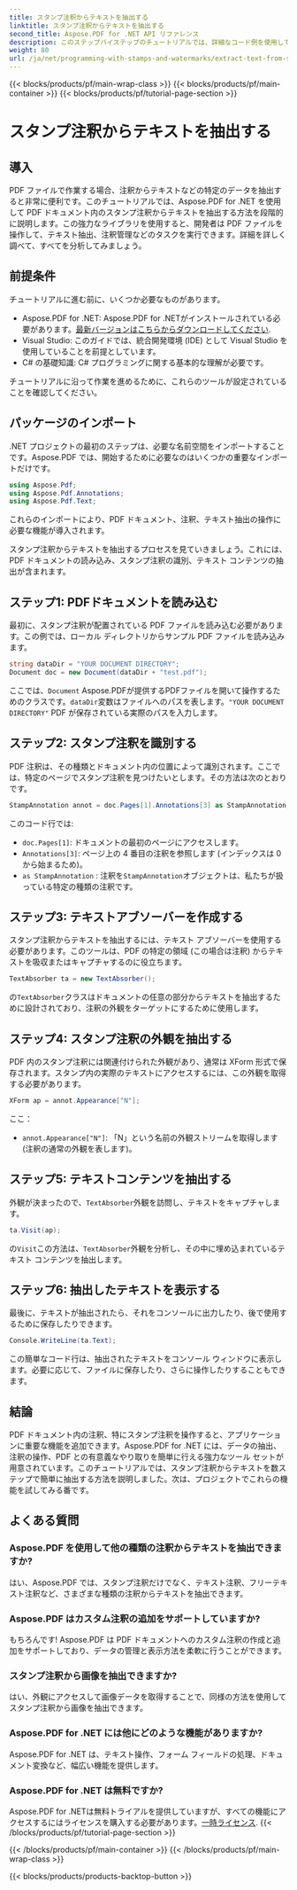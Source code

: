 ```yaml
---
title: スタンプ注釈からテキストを抽出する
linktitle: スタンプ注釈からテキストを抽出する
second_title: Aspose.PDF for .NET API リファレンス
description: このステップバイステップのチュートリアルでは、詳細なコード例を使用して、Aspose.PDF for .NET を使用して PDF 内のスタンプ注釈からテキストを抽出する方法を学習します。
weight: 80
url: /ja/net/programming-with-stamps-and-watermarks/extract-text-from-stamp-annotation/
---
```


{{< blocks/products/pf/main-wrap-class >}}
{{< blocks/products/pf/main-container >}}
{{< blocks/products/pf/tutorial-page-section >}}

# スタンプ注釈からテキストを抽出する

## 導入

PDF ファイルで作業する場合、注釈からテキストなどの特定のデータを抽出すると非常に便利です。このチュートリアルでは、Aspose.PDF for .NET を使用して PDF ドキュメント内のスタンプ注釈からテキストを抽出する方法を段階的に説明します。この強力なライブラリを使用すると、開発者は PDF ファイルを操作して、テキスト抽出、注釈管理などのタスクを実行できます。詳細を詳しく調べて、すべてを分析してみましょう。

## 前提条件

チュートリアルに進む前に、いくつか必要なものがあります。

-  Aspose.PDF for .NET: Aspose.PDF for .NETがインストールされている必要があります。[最新バージョンはこちらからダウンロードしてください](https://releases.aspose.com/pdf/net/).
- Visual Studio: このガイドでは、統合開発環境 (IDE) として Visual Studio を使用していることを前提としています。
- C# の基礎知識: C# プログラミングに関する基本的な理解が必要です。

チュートリアルに沿って作業を進めるために、これらのツールが設定されていることを確認してください。

## パッケージのインポート

.NET プロジェクトの最初のステップは、必要な名前空間をインポートすることです。Aspose.PDF では、開始するために必要なのはいくつかの重要なインポートだけです。

```csharp
using Aspose.Pdf;
using Aspose.Pdf.Annotations;
using Aspose.Pdf.Text;
```

これらのインポートにより、PDF ドキュメント、注釈、テキスト抽出の操作に必要な機能が導入されます。

スタンプ注釈からテキストを抽出するプロセスを見ていきましょう。これには、PDF ドキュメントの読み込み、スタンプ注釈の識別、テキスト コンテンツの抽出が含まれます。

## ステップ1: PDFドキュメントを読み込む

最初に、スタンプ注釈が配置されている PDF ファイルを読み込む必要があります。この例では、ローカル ディレクトリからサンプル PDF ファイルを読み込みます。

```csharp
string dataDir = "YOUR DOCUMENT DIRECTORY";
Document doc = new Document(dataDir + "test.pdf");
```

ここでは、`Document` Aspose.PDFが提供するPDFファイルを開いて操作するためのクラスです。`dataDir`変数はファイルへのパスを表します。`"YOUR DOCUMENT DIRECTORY"` PDF が保存されている実際のパスを入力します。

## ステップ2: スタンプ注釈を識別する

PDF 注釈は、その種類とドキュメント内の位置によって識別されます。ここでは、特定のページでスタンプ注釈を見つけたいとします。その方法は次のとおりです。

```csharp
StampAnnotation annot = doc.Pages[1].Annotations[3] as StampAnnotation;
```

このコード行では:
- `doc.Pages[1]`: ドキュメントの最初のページにアクセスします。
- `Annotations[3]`: ページ上の 4 番目の注釈を参照します (インデックスは 0 から始まるため)。
- `as StampAnnotation` : 注釈を`StampAnnotation`オブジェクトは、私たちが扱っている特定の種類の注釈です。

## ステップ3: テキストアブソーバーを作成する

スタンプ注釈からテキストを抽出するには、テキスト アブソーバーを使用する必要があります。このツールは、PDF の特定の領域 (この場合は注釈) からテキストを吸収またはキャプチャするのに役立ちます。

```csharp
TextAbsorber ta = new TextAbsorber();
```

の`TextAbsorber`クラスはドキュメントの任意の部分からテキストを抽出するために設計されており、注釈の外観をターゲットにするために使用します。

## ステップ4: スタンプ注釈の外観を抽出する

PDF 内のスタンプ注釈には関連付けられた外観があり、通常は XForm 形式で保存されます。スタンプ内の実際のテキストにアクセスするには、この外観を取得する必要があります。

```csharp
XForm ap = annot.Appearance["N"];
```

ここ：
- `annot.Appearance["N"]`: 「N」という名前の外観ストリームを取得します (注釈の通常の外観を表します)。

## ステップ5: テキストコンテンツを抽出する

外観が決まったので、`TextAbsorber`外観を訪問し、テキストをキャプチャします。

```csharp
ta.Visit(ap);
```

の`Visit`この方法は、`TextAbsorber`外観を分析し、その中に埋め込まれているテキスト コンテンツを抽出します。

## ステップ6: 抽出したテキストを表示する

最後に、テキストが抽出されたら、それをコンソールに出力したり、後で使用するために保存したりできます。

```csharp
Console.WriteLine(ta.Text);
```

この簡単なコード行は、抽出されたテキストをコンソール ウィンドウに表示します。必要に応じて、ファイルに保存したり、さらに操作したりすることもできます。

## 結論

PDF ドキュメント内の注釈、特にスタンプ注釈を操作すると、アプリケーションに重要な機能を追加できます。Aspose.PDF for .NET には、データの抽出、注釈の操作、PDF との有意義なやり取りを簡単に行える強力なツール セットが用意されています。このチュートリアルでは、スタンプ注釈からテキストを数ステップで簡単に抽出する方法を説明しました。次は、プロジェクトでこれらの機能を試してみる番です。

## よくある質問

### Aspose.PDF を使用して他の種類の注釈からテキストを抽出できますか?  
はい、Aspose.PDF では、スタンプ注釈だけでなく、テキスト注釈、フリーテキスト注釈など、さまざまな種類の注釈からテキストを抽出できます。

### Aspose.PDF はカスタム注釈の追加をサポートしていますか?  
もちろんです! Aspose.PDF は PDF ドキュメントへのカスタム注釈の作成と追加をサポートしており、データの管理と表示方法を柔軟に行うことができます。

### スタンプ注釈から画像を抽出できますか?  
はい、外観にアクセスして画像データを取得することで、同様の方法を使用してスタンプ注釈から画像を抽出できます。

### Aspose.PDF for .NET には他にどのような機能がありますか?  
Aspose.PDF for .NET は、テキスト操作、フォーム フィールドの処理、ドキュメント変換など、幅広い機能を提供します。

### Aspose.PDF for .NET は無料ですか?  
 Aspose.PDF for .NETは無料トライアルを提供していますが、すべての機能にアクセスするにはライセンスを購入する必要があります。[一時ライセンス](https://purchase.aspose.com/temporary-license/).
{{< /blocks/products/pf/tutorial-page-section >}}

{{< /blocks/products/pf/main-container >}}
{{< /blocks/products/pf/main-wrap-class >}}

{{< blocks/products/products-backtop-button >}}

